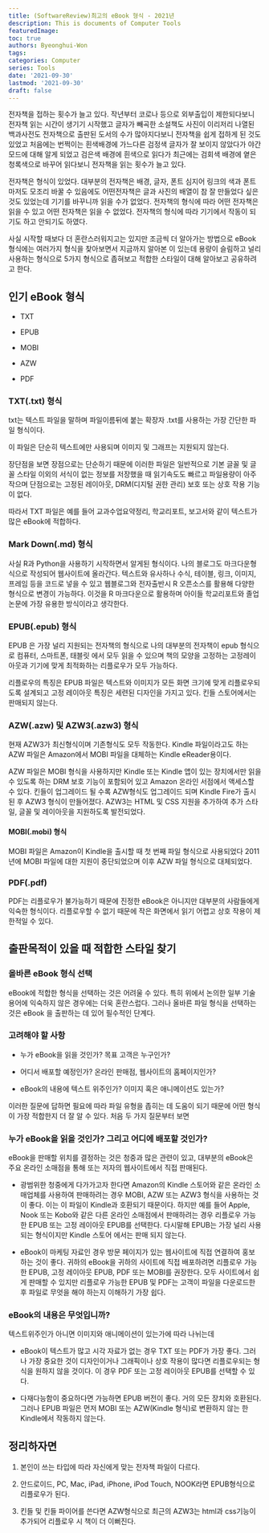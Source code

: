 ```yaml
---
title: (SoftwareReview)최고의 eBook 형식 - 2021년
description: This is documents of Computer Tools
featuredImage: 
toc: true
authors: Byeonghui-Won
tags:
categories: Computer
series: Tools
date: '2021-09-30'
lastmod: '2021-09-30'
draft: false
---
```


전자책을 접하는 횟수가 늘고 있다. 작년부터 코로나 등으로 외부출입이 제한되다보니 전자책 읽는 시간이 생기기 시작했고 글자가 빼곡한 소설책도 사진이 이리저리 나열된 백과사전도 전자책으로 출판된 도서의 수가 많아지다보니 전자책을 쉽게 접하게 된 것도 있었고 처음에는 번쩍이는 흰색배경에 가느다른 검정색 글자가 잘 보이지 않았다가 야간모드에 대해 알게 되었고 검은색 배경에 흰색으로 읽다가 최근에는 검회색 배경에 옅은 청록색으로 바꾸어 읽다보니 전자책을 읽는 횟수가 늘고 있다. 

전자책은 형식이 있었다. 대부분의 전자책은 배경, 글자, 폰트 심지어 링크의 색과 폰트마저도 모조리 바꿀 수 있음에도 어떤전자책은 글과 사진의 배열이 참 잘 만들었다 싶은 것도 있었는데 기기를 바꾸니까 읽을 수가 없었다. 전자책의 형식에 따라 어떤 전자책은 읽을 수 있고 어떤 전자책은 읽을 수 없었다. 전자책의 형식에 따라 기기에서 작동이 되기도 하고 안되기도 하였다. 

사실 시작할 때보다 더 혼란스러워지고는 있지만 조금씩 더 알아가는 방법으로 eBook 형식에는 여러가지 형식을 찾아보면서 지금까지 알아본 이 있는데 용량이 슬림하고 널리 사용하는 형식으로 5가지 형식으로 좁혀보고 적합한 스타일이 대해 알아보고 공유하려고 한다. 

## 인기 eBook 형식

+ TXT

+ EPUB

+ MOBI

+ AZW

+ PDF

### TXT(.txt) 형식

txt는 텍스트 파일을 말하며 파일이름뒤에 붙는 확장자 .txt를 사용하는 가장 간단한 파일 형식이다. 

이 파일은 단순히 텍스트에만 사용되며 이미지 및 그래프는 지원되지 않는다. 

장단점을 보면 장점으로는 단순하기 때문에 이러한 파일은 일반적으로 기본 글꼴 및 글꼴 스타일 이외의 서식이 없는 정보를 저장했을 때 읽기속도도 빠르고 파일용량이 아주 작으며 단점으로는 고정된 레이아웃, DRM(디지털 권한 관리) 보호 또는 상호 작용 기능이 없다. 

따라서 TXT 파일은 예를 들어 교과수업요약정리, 학교리포트, 보고서와 같이 텍스트가 많은 eBook에 적합하다. 

### Mark Down(.md) 형식

사실 R과 Python을 사용하기 시작하면서 알게된 형식이다. 나의 블로그도 마크다운형식으로 작성되어 웹사이트에 올라간다. 텍스트와 유사하나 수식, 테이블, 링크, 이미지, 프레임 등을 코드로 넣을 수 있고 웹블로그와 전자출반시 R 오픈소스를 활용해 다양한 형식으로 변경이 가능하다. 이것을 R 마크다운으로 활용하며 아이들 학교리포트와 졸업논문에 가장 유용한 방식이라고 생각한다. 

### EPUB(.epub) 형식

EPUB 은 가장 널리 지원되는 전자책의 형식으로 나의 대부분의 전자책이 epub 형식으로 컴퓨터, 스마트폰, 태블릿 에서 모두 읽을 수 있으며 책의 모양을 고정하는 고정레이아웃과 기기에 맞게 최적화하는 리플로우가 모두 가능하다. 

리플로우의 특징은 EPUB 파일은 텍스트와 이미지가 모든 화면 크기에 맞게 리플로우되도록 설계되고 고정 레이아웃 특징은 세련된 디자인을 가지고 있다. 킨들 스토어에서는 판매되지 않는다. 

### AZW(.azw) 및 AZW3(.azw3) 형식

현재 AZW3가 최신형식이며 기존형식도 모두 작동한다. Kindle 파일이라고도 하는 AZW 파일은 Amazon에서 MOBI 파일을 대체하는 Kindle eReader용이다. 

AZW 파일은 MOBI 형식을 사용하지만 Kindle 또는 Kindle 앱이 있는 장치에서만 읽을 수 있도록 하는 DRM 보호 기능이 포함되어 있고 Amazon 온라인 서점에서 액세스할 수 있다. 킨들이 업그레이드 될 수록 AZW형식도 업그레이드 되며 Kindle Fire가 출시된 후 AZW3 형식이 만들어졌다. AZW3는 HTML 및 CSS 지원을 추가하여 추가 스타일, 글꼴 및 레이아웃을 지원하도록 발전되었다.

#### MOBI(.mobi) 형식

MOBI 파일은 Amazon이 Kindle을 출시할 때 첫 번째 파일 형식으로 사용되었다 2011년에 MOBI 파일에 대한 지원이 중단되었으며 이후 AZW 파일 형식으로 대체되었다. 



### PDF(.pdf)

PDF는 리플로우가 불가능하기 때문에 진정한 eBook은 아니지만 대부분의 사람들에게 익숙한 형식이다. 리플로우할 수 없기 때문에 작은 화면에서 읽기 어렵고 상호 작용이 제한적일 수 있다.


## 출판목적이 있을 때 적합한 스타일 찾기

### 올바른 eBook 형식 선택

eBook에 적합한 형식을 선택하는 것은 어려울 수 있다. 특히 위에서 논의한 일부 기술 용어에 익숙하지 않은 경우에는 더욱 혼란스럽다. 그러나 올바른 파일 형식을 선택하는 것은 eBook 을 출판하는 데 있어 필수적인 단계다.

### 고려해야 할 사항

+ 누가 eBook을 읽을 것인가? 목표 고객은 누구인가?

+ 어디서 배포할 예정인가? 온라인 판매점, 웹사이트의 홈페이지인가?

+ eBook의 내용에 텍스트 위주인가? 이미지 혹은 애니메이션도 있는가?

이러한 질문에 답하면 필요에 따라 파일 유형을 좁히는 데 도움이 되기 때문에 어떤 형식이 가장 적합한지 더 잘 알 수 있다. 처음 두 가지 질문부터 보면

### 누가 eBook을 읽을 것인가? 그리고 어디에 배포할 것인가?

eBook을 판매할 위치를 결정하는 것은 청중과 많은 관련이 있고, 대부분의 eBook은 주요 온라인 소매점을 통해 또는 저자의 웹사이트에서 직접 판매된다. 

+ 광범위한 청중에게 다가가고자 한다면 Amazon의 Kindle 스토어와 같은 온라인 소매업체를 사용하여 판매하려는 경우 MOBI, AZW 또는 AZW3 형식을 사용하는 것이 좋다. 이는 이 파일이 Kindle과 호환되기 때문이다. 하지만  예를 들어 Apple, Nook 또는 Kobo와 같은 다른 온라인 소매점에서 판매하려는 경우 리플로우 가능한 EPUB 또는 고정 레이아웃 EPUB를 선택한다. 다시말해 EPUB는 가장 널리 사용되는 형식이지만 Kindle 스토어 에서는 판매 되지 않는다. 

+ eBook이 마케팅 자료인 경우 방문 페이지가 있는 웹사이트에 직접 연결하여 홍보하는 것이 좋다. 귀하의 eBook을 귀하의 사이트에 직접 배포하려면 리플로우 가능한 EPUB, 고정 레이아웃 EPUB, PDF 또는 MOBI를 권장한다. 모두 사이트에서 쉽게 판매할 수 있지만 리플로우 가능한 EPUB 및 PDF는 고객이 파일을 다운로드한 후 파일로 무엇을 해야 하는지 이해하기 가장 쉽다.

### eBook의 내용은 무엇입니까?

텍스트위주인가 아니면 이미지와 애니메이션이 있는가에 따라 나뉘는데

+ eBook이 텍스트가 많고 시각 자료가 없는 경우 TXT 또는 PDF가 가장 좋다. 그러나 가장 중요한 것이 디자인이거나 그래픽이나 상호 작용이 많다면 리플로우되는 형식을 원하지 않을 것이다. 이 경우 PDF 또는 고정 레이아웃 EPUB를 선택할 수 있다.

+ 다재다능함이 중요하다면 가능하면 EPUB 버전이 좋다. 거의 모든 장치와 호환된다. 그러나 EPUB 파일은 먼저 MOBI 또는 AZW(Kindle 형식)로 변환하지 않는 한 Kindle에서 작동하지 않는다. 

## 정리하자면 

1. 본인이 쓰는 타입에 따라 자신에게 맞는 전자책 파일이 다르다. 

2. 안드로이드, PC, Mac, iPad, iPhone, iPod Touch, NOOK라면 EPUB형식으로 리플로우가 된다. 

3. 킨들 및 킨들 파이어를 쓴다면 AZW형식으로 최근의 AZW3는 html과 css기능이 추가되어 리플로우 시 책이 더 이뻐진다. 

 
